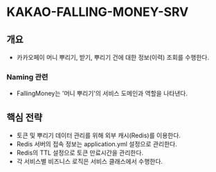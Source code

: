 # KAKAO-FALLING-MONEY-SRV

## 개요

* 카카오페이 머니 뿌리기, 받기, 뿌리기 건에 대한 정보(이력) 조회를 수행한다.

### Naming 관련

* FallingMoney는 '머니 뿌리기'의 서비스 도메인과 역할을 나타낸다.

## 핵심 전략
* 토큰 및 뿌리기 데이터 관리를 위해 외부 캐시(Redis)를 이용한다.
* Redis 서버의 접속 정보는 application.yml 설정으로 관리한다.
* Redis의 TTL 설정으로 토큰 만료시간을 관리한다.
* 각 서비스별 비즈니스 로직은 서비스 클래스에서 수행한다.

